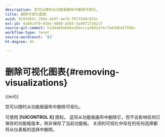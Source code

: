 ```yaml
---
description: 您可以随时从功能板画布中删除可视化。
title: 删除可视化图表
uuid: 9192d64c-29da-4e9f-ae7d-f873548c025c
exl-id: 4a60c4f0-016e-4088-a565-5a40717a91cf
source-git-commit: b1dda69a606a16dccca30d2a74c7e63dbd27936c
workflow-type: tm+mt
source-wordcount: '83'
ht-degree: 4%

---
```


# 删除可视化图表{#removing-visualizations}

{{eol}}

您可以随时从功能板画布中删除可视化。

可使用 **[!UICONTROL X]** 图标。 这将从功能板画布中删除它，但不会影响任何已保存的功能板版本，除非保存了当前功能板。 关闭的可视化中存在的任何选择都将从仪表板的选择中删除。
